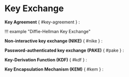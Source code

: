 # Key Exchange

**Key Agreement** { #key-agreement }
: 

!!! example "Diffie-Hellman Key Exchange"

**Non-interactive key exchange (NIKE)** { #nike }
: 

**Password-authenticated key exchange (PAKE)** { #pake }
: 

**Key-Derivation Function (KDF)** { #kdf }
: 

**Key Encapsulation Mechanism (KEM)** { #kem }
: 
